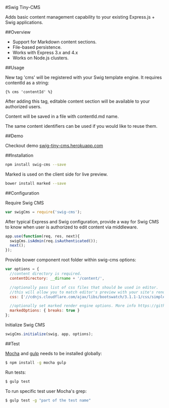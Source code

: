 #Swig Tiny-CMS

Adds basic content management capability to your existing Express.js + Swig applications.

##Overview

- Support for Markdown content sections.
- File-based persistence.
- Works with Express 3.x and 4.x
- Works on Node.js clusters.

##Usage

New tag 'cms' will be registered with your Swig template engine. It requires contentId as a string:

```swig
{% cms 'contentId' %}
```

After adding this tag, editable content section will be available to your authorized users.

Content will be saved in a file with contentId.md name.

The same content identifiers can be used if you would like to reuse them.

##Demo

Checkout demo [swig-tiny-cms.herokuapp.com](http://swig-tiny-cms.herokuapp.com)

##Installation

```sh
npm install swig-cms --save
```

Marked is used on the client side for live preview.

```sh
bower install marked --save
```

##Configuration

Require Swig CMS
```js
var swigCms = require('swig-cms');
```

After typical Express and Swig configuration, provide a way for Swig CMS to know when user is authorized to edit content via middleware.

```js
app.use(function(req, res, next){
  swigCms.isAdmin(req.isAuthenticated());
  next();
});
````

Provide bower component root folder within swig-cms options:

```js
var options = {
  //content directory is required.
  contentDirectory: __dirname + '/content/',

  //optionally pass list of css files that should be used in editor.
  //this will allow you to match editor's preview with your site's rendering.
  css: ['//cdnjs.cloudflare.com/ajax/libs/bootswatch/3.1.1-1/css/simplex/bootstrap.min.css'],

  //optionally set marked render engine options. More info https://github.com/chjj/marked
  markedOptions: { breaks: true }
};
```

Initialize Swig CMS

```js
swigCms.initialize(swig, app, options);
````


##Test

[Mocha](http://visionmedia.github.io/mocha/) and [gulp](http://gulpjs.com/) needs to be installed globally:

```sh
$ npm install -g mocha gulp
```

Run tests:

```sh
$ gulp test
```

To run specific test user Mocha's grep:

```sh
$ gulp test -g "part of the test name"
```



